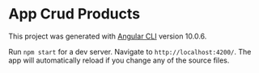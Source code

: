 # App Crud Products

This project was generated with [Angular CLI](https://github.com/angular/angular-cli) version 10.0.6.

Run `npm start` for a dev server. Navigate to `http://localhost:4200/`. The app will automatically reload if you change any of the source files.
